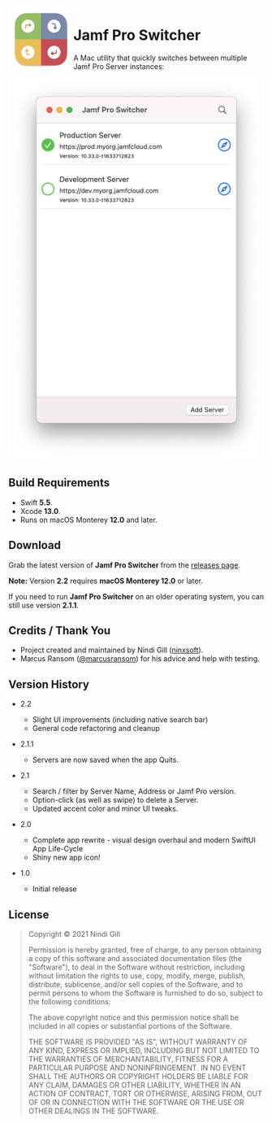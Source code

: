 <img align="left" width="128" height="128" src="Readme%20Resources/App%20Icon.png">

# Jamf Pro Switcher

A Mac utility that quickly switches between multiple Jamf Pro Server instances:

![Jamf Pro Switcher](Readme%20Resources/Jamf%20Pro%20Switcher.png)

## Build Requirements

- Swift **5.5**.
- Xcode **13.0**.
- Runs on macOS Monterey **12.0** and later.

## Download

Grab the latest version of **Jamf Pro Switcher** from the [releases page](https://github.com/ninxsoft/JamfProSwitcher/releases).

**Note:** Version **2.2** requires **macOS Monterey 12.0** or later.

If you need to run **Jamf Pro Switcher** on an older operating system, you can still use version **2.1.1**.

## Credits / Thank You

- Project created and maintained by Nindi Gill ([ninxsoft](https://github.com/ninxsoft)).
- Marcus Ransom ([@marcusransom](https://twitter.com/marcusransom)) for his advice and help with testing.

## Version History

- 2.2

  - Slight UI improvements (including native search bar)
  - General code refactoring and cleanup

- 2.1.1

  - Servers are now saved when the app Quits.

- 2.1

  - Search / filter by Server Name, Address or Jamf Pro version.
  - Option-click (as well as swipe) to delete a Server.
  - Updated accent color and minor UI tweaks.

- 2.0

  - Complete app rewrite - visual design overhaul and modern SwiftUI App Life-Cycle
  - Shiny new app icon!

- 1.0

  - Initial release

## License

> Copyright © 2021 Nindi Gill
>
> Permission is hereby granted, free of charge, to any person obtaining a copy
> of this software and associated documentation files (the "Software"), to deal
> in the Software without restriction, including without limitation the rights
> to use, copy, modify, merge, publish, distribute, sublicense, and/or sell
> copies of the Software, and to permit persons to whom the Software is
> furnished to do so, subject to the following conditions:
>
> The above copyright notice and this permission notice shall be included in all
> copies or substantial portions of the Software.
>
> THE SOFTWARE IS PROVIDED "AS IS", WITHOUT WARRANTY OF ANY KIND, EXPRESS OR
> IMPLIED, INCLUDING BUT NOT LIMITED TO THE WARRANTIES OF MERCHANTABILITY,
> FITNESS FOR A PARTICULAR PURPOSE AND NONINFRINGEMENT. IN NO EVENT SHALL THE
> AUTHORS OR COPYRIGHT HOLDERS BE LIABLE FOR ANY CLAIM, DAMAGES OR OTHER
> LIABILITY, WHETHER IN AN ACTION OF CONTRACT, TORT OR OTHERWISE, ARISING FROM,
> OUT OF OR IN CONNECTION WITH THE SOFTWARE OR THE USE OR OTHER DEALINGS IN THE
> SOFTWARE.
